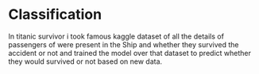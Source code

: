 # Classification
In titanic survivor i took famous kaggle dataset of all the details of passengers of were present in the Ship and whether they survived the accident or not and trained the model over that dataset to predict whether  they would survived or not based on new data.
